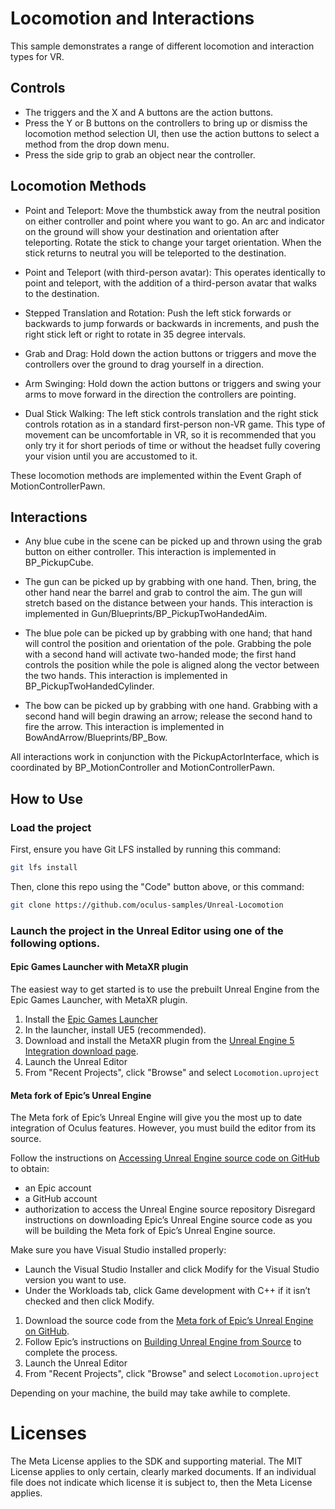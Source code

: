 # Locomotion and Interactions

This sample demonstrates a range of different locomotion and interaction types for VR.

## Controls

- The triggers and the X and A buttons are the action buttons.
- Press the Y or B buttons on the controllers to bring up or dismiss the locomotion method selection UI, then use the action buttons to select a method from the drop down menu.
- Press the side grip to grab an object near the controller.

## Locomotion Methods

- Point and Teleport: Move the thumbstick away from the neutral position on either controller and point where you want to go. An arc and indicator on the ground will show your destination and orientation after teleporting. Rotate the stick to change your target orientation.
When the stick returns to neutral you will be teleported to the destination.

- Point and Teleport (with third-person avatar): This operates identically to point and teleport, with the addition of a third-person avatar that walks to the destination.

- Stepped Translation and Rotation: Push the left stick forwards or backwards to jump forwards or backwards in increments, and push the right stick left or right to rotate in 35 degree intervals.

- Grab and Drag: Hold down the action buttons or triggers and move the controllers over the ground to drag yourself in a direction.

- Arm Swinging: Hold down the action buttons or triggers and swing your arms to move forward in the direction the controllers are pointing.

- Dual Stick Walking: The left stick controls translation and the right stick controls rotation as in a standard first-person non-VR game. This type of movement can be uncomfortable in VR, so it is recommended that you only try it for short periods of time or without the headset fully covering your vision until you are accustomed to it.

These locomotion methods are implemented within the Event Graph of MotionControllerPawn.

## Interactions

- Any blue cube in the scene can be picked up and thrown using the grab button on either controller. This interaction is implemented in BP_PickupCube.

- The gun can be picked up by grabbing with one hand. Then, bring, the other hand near the barrel and grab to control the aim. The gun will stretch based on the distance between your hands. This interaction is implemented in Gun/Blueprints/BP_PickupTwoHandedAim.

- The blue pole can be picked up by grabbing with one hand; that hand will control the position and orientation of the pole. Grabbing the pole with a second hand will activate two-handed mode; the first hand controls the position while the pole is aligned along the vector between the two hands. This interaction is implemented in BP_PickupTwoHandedCylinder.

- The bow can be picked up by grabbing with one hand. Grabbing with a second hand will begin drawing an arrow; release the second hand to fire the arrow. This interaction is implemented in BowAndArrow/Blueprints/BP_Bow.

All interactions work in conjunction with the PickupActorInterface, which is coordinated by BP_MotionController and MotionControllerPawn.

## How to Use

### Load the project

First, ensure you have Git LFS installed by running this command:
```sh
git lfs install
```

Then, clone this repo using the "Code" button above, or this command:
```sh
git clone https://github.com/oculus-samples/Unreal-Locomotion
```

### Launch the project in the Unreal Editor using one of the following options.

#### Epic Games Launcher with MetaXR plugin

The easiest way to get started is to use the prebuilt Unreal Engine from the Epic Games Launcher, with MetaXR plugin.

1. Install the [Epic Games Launcher](https://www.epicgames.com/store/en-US/download)
2. In the launcher, install UE5 (recommended).
3. Download and install the MetaXR plugin from the [Unreal Engine 5 Integration download page](https://developer.oculus.com/downloads/package/unreal-engine-5-integration).
4. Launch the Unreal Editor
5. From "Recent Projects", click "Browse" and select `Locomotion.uproject`

#### Meta fork of Epic’s Unreal Engine

The Meta fork of Epic’s Unreal Engine will give you the most up to date integration of Oculus features. However, you must build the editor from its source.

Follow the instructions on [Accessing Unreal Engine source code on GitHub](https://www.unrealengine.com/en-US/ue-on-github) to obtain:
- an Epic account
- a GitHub account
- authorization to access the Unreal Engine source repository
Disregard instructions on downloading Epic’s Unreal Engine source code as you will be building the Meta fork of Epic’s Unreal Engine source.

Make sure you have Visual Studio installed properly:
- Launch the Visual Studio Installer and click Modify for the Visual Studio version you want to use.
- Under the Workloads tab, click Game development with C++ if it isn’t checked and then click Modify.

1. Download the source code from the [Meta fork of Epic’s Unreal Engine on GitHub](https://github.com/Oculus-VR/UnrealEngine).
2. Follow Epic’s instructions on [Building Unreal Engine from Source](https://dev.epicgames.com/documentation/en-us/unreal-engine/building-unreal-engine-from-source/) to complete the process.
3. Launch the Unreal Editor
4. From "Recent Projects", click "Browse" and select `Locomotion.uproject`

Depending on your machine, the build may take awhile to complete.

# Licenses
The Meta License applies to the SDK and supporting material. The MIT License applies to only certain, clearly marked documents. If an individual file does not indicate which license it is subject to, then the Meta License applies.
